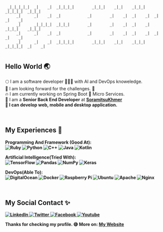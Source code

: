 ```

 _|_|_|_|_|  _|    _|  _|_|_|_|        _|_|_|    _|_|    _|_|_|    _|_|_|_|  _|_|_|    
     _|      _|    _|  _|            _|        _|    _|  _|    _|  _|        _|    _|  
     _|      _|_|_|_|  _|_|_|        _|        _|    _|  _|    _|  _|_|_|    _|_|_|    
     _|      _|    _|  _|            _|        _|    _|  _|    _|  _|        _|    _|  
     _|      _|    _|  _|_|_|_|        _|_|_|    _|_|    _|_|_|    _|_|_|_|  _|    _|  
                                                                                       
```
## Hello World 🌏

<p>
🌕 I am a software developer 🧑🏽‍💻 with AI and DevOps knoweledge.</br>
💫 I am looking forward for the challenges. 🤝</br>
🔥 I am currently working on Spring Boot 🍃 Micro Services.</br>
🥇 I am a <b>Senior Back End Developer</b> at <b><a href="https://github.com/soramitsukhmer">SoramitsuKhmer</a><b></br>
🚀 I can develop web, mobile and desktop application.
</p>
</br>

## My Experiences 🌟
<p>
<b>Programming And Framework (Good At): </b></br>
<img alt="Ruby" src="https://img.shields.io/badge/ruby-%23CC342D.svg?&style=flat-square&logo=ruby&logoColor=white"/>
<img alt="Python" src="https://img.shields.io/badge/python%20-%2314354C.svg?&style=flat-square&logo=python&logoColor=white"/>
<img alt="C++" src="https://img.shields.io/badge/c++%20-%2300599C.svg?&style=flat-square&logo=c%2B%2B&ogoColor=white"/>
<img alt="Java" src="https://img.shields.io/badge/java-%23ED8B00.svg?&style=flat-square&logo=java&logoColor=white"/>
<img alt="Kotlin" src="https://img.shields.io/badge/kotlin-%230095D5.svg?&style=flat-square&logo=kotlin&logoColor=white"/>
</p>
<p>
<b>Artificial Intelligence(Tried With): </b></br>
<img alt="TensorFlow" src="https://img.shields.io/badge/TensorFlow%20-%23FF6F00.svg?&style=flat-square&logo=TensorFlow&logoColor=white"/>
<img alt="Pandas" src="https://img.shields.io/badge/pandas%20-%23150458.svg?&style=flat-square&logo=pandas&logoColor=white"/>
<img alt="NumPy" src="https://img.shields.io/badge/numpy%20-%23013243.svg?&style=flat-square&logo=numpy&logoColor=white"/>
<img alt="Keras" src="https://img.shields.io/badge/Keras%20-%23D00000.svg?&style=flat-square&logo=Keras&logoColor=white"/>
</p>
<p>
<b>DevOps(Able To): </b></br>
<img alt="DigitalOcean" src="https://img.shields.io/badge/DigitalOcean-%230167ff.svg?&style=flat-square&logo=digitalOcean&logoColor=white"/>
<img alt="Docker" src="https://img.shields.io/badge/docker%20-%230db7ed.svg?&style=flat-square&logo=docker&logoColor=white"/>
<img alt="Raspberry Pi" src="https://img.shields.io/badge/-Raspberry%20Pi-C51A4A?style=flat-square&logo=Raspberry-Pi"/>
<img alt="Ubuntu" src="https://img.shields.io/badge/Ubuntu-E95420?style=flat-square&logo=ubuntu&logoColor=white"/>
<img alt="Apache" src="https://img.shields.io/badge/apache%20-%23D42029.svg?&style=flat-square&logo=apache&logoColor=white"/>
<img alt="Nginx" src="https://img.shields.io/badge/nginx%20-%23009639.svg?&style=flat-square&logo=nginx&logoColor=white"/>
</p>
</br>

## My Social Contact ✨
<p>
<a href="https://www.linkedin.com/in/vandy-sodanheang">
<img alt="LinkedIn" src="https://img.shields.io/badge/linkedin%20-%230077B5.svg?&style=flat-square&logo=linkedin&logoColor=white"/>
</a>
<a href="https://twitter.com/SodanheanVandy">
<img alt="Twitter" src="https://img.shields.io/badge/Twitter%20-%231DA1F2.svg?&style=flat-square&logo=Twitter&logoColor=white"/>
</a>
<a href="https://web.facebook.com/vandysodanheang">
<img alt="Facebook" src="https://img.shields.io/badge/Facebook%20-%231877F2.svg?&style=flat-square&logo=Facebook&logoColor=white"/>
</a>
<a href="https://www.youtube.com/channel/UCG6_BvrtUsHOFeGH7hCbYYg">
<img alt="Youtube" src="https://img.shields.io/badge/YouTube%20-%23FF0000.svg?&style=flat-square&logo=YouTube&logoColor=white"/>
</a>
</p>

Thanks for checking my profile. 😅
More on: [My Website](https://vandysodanheang.info)
</hr>
